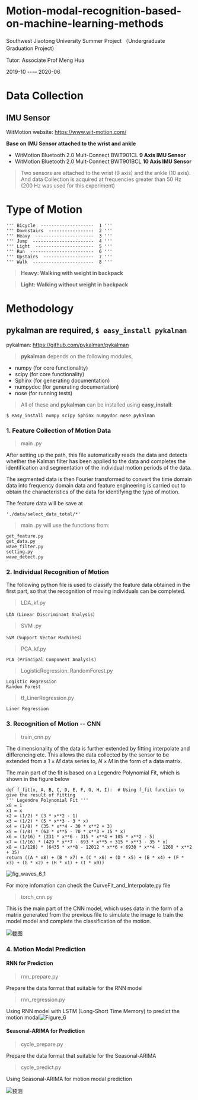 # Motion-modal-recognition-based-on-machine-learning-methods
Southwest Jiaotong University Summer Project
（Undergraduate Graduation Project）

Tutor: Associate Prof Meng Hua

2019-10 ---– 2020-06


Data Collection
==================

## IMU Sensor
WitMotion website: [<https://www.wit-motion.com/>](https://www.wit-motion.com/)


**Base on IMU Sensor attached to the wrist and ankle**
- WitMotion Bluetooth 2.0 Mult-Connect BWT901CL **9 Axis IMU Sensor**
- WitMotion Bluetooth 2.0 Mult-Connect BWT901BCL **10 Axis IMU Sensor**

> Two sensors are attached to the wrist (9 axis) and the ankle (10 axis). And data Collection is acquired at frequencies greater than 50 Hz (200 Hz was used for this experiment)


Type of Motion
===

    ''' Bicycle  --------------------  1 ''' 
    ''' Downstairs  -----------------  2 ''' 
    ''' Heavy  ----------------------  3 '''
    ''' Jump  -----------------------  4 '''
    ''' Light  ----------------------  5 '''
    ''' Run  ------------------------  6 '''
    ''' Upstairs  -------------------  7 '''
    ''' Walk  -----------------------  8 '''

> **Heavy: Walking with weight in backpack**

> **Light: Walking without weight in backpack**


Methodology
===============

## pykalman are required, `$ easy_install pykalman`
pykalman: [<https://github.com/pykalman/pykalman>](https://github.com/pykalman/pykalman)

> **pykalman** depends on the following modules,

- numpy (for core functionality)
- scipy (for core functionality)
- Sphinx (for generating documentation)
- numpydoc (for generating documentation)
- nose (for running tests)

>All of these and **pykalman** can be installed using **easy_install**:

    $ easy_install numpy scipy Sphinx numpydoc nose pykalman



### 1. Feature Collection of Motion Data

> main .py

After setting up the path, this file automatically reads the data and detects whether the Kalman filter has been applied to the data and completes the identification and segmentation of the individual motion periods of the data.

The segmented data is then Fourier transformed to convert the time domain data into frequency domain data and feature engineering is carried out to obtain the characteristics of the data for identifying the type of motion.

The feature data will be save at
    
    './data/select_data_total/*'

> main .py will use the functions from:
    
    get_feature.py
    get_data.py
    wave_filter.py
    setting.py
    wave_detect.py

### 2. Individual Recognition of Motion

The following python file is used to classify the feature data obtained in the first part, so that the recognition of moving individuals can be completed.

>LDA_kf.py
    
    LDA（Linear Discriminant Analysis）

>SVM .py

    SVM（Support Vector Machines）

>PCA_kf.py

    PCA (Principal Component Analysis)

>LogisticRegression_RandomForest.py

    Logistic Regression
    Random Forest

>tf_LinerRegression.py

    Liner Regression

### 3. Recognition of Motion -- CNN

> train_cnn.py

The dimensionality of the data is further extended by fitting interpolate and differencing etc. This allows the data collected by the sensor to be extended from a $1 \times M$ data series to, $N \times M$ in the form of a data matrix.

The main part of the fit is based on a Legendre Polynomial Fit, which is shown in the figure below

    def f_fit(x, A, B, C, D, E, F, G, H, I):  # Using f_fit function to give the result of fitting
    ''' Legendre Polynomial Fit '''
    x0 = 1
    x1 = x
    x2 = (1/2) * (3 * x**2 - 1)
    x3 = (1/2) * (5 * x**3 - 3 * x)
    x4 = (1/8) * (35 * x**4 - 30 * x**2 + 3)
    x5 = (1/8) * (63 * x**5 - 70 * x**3 + 15 * x)
    x6 = (1/16) * (231 * x**6 - 315 * x**4 + 105 * x**2 - 5)
    x7 = (1/16) * (429 * x**7 - 693 * x**5 + 315 * x**3 - 35 * x)
    x8 = (1/128) * (6435 * x**8 - 12012 * x**6 + 6930 * x**4 - 1260 * x**2 + 35)
    return ((A * x8) + (B * x7) + (C * x6) + (D * x5) + (E * x4) + (F * x3) + (G * x2) + (H * x1) + (I * x0))

![fig_waves_6_1](https://i.imgur.com/gBnRxJP.png)

For more infomation can check the CurveFit_and_Interpolate.py file

> torch_cnn.py

This is the main part of the CNN model, which uses data in the form of a matrix generated from the previous file to simulate the image to train the model model and complete the classification of the motion.

![截图](https://i.imgur.com/4YtVf5h.png)


### 4. Motion Modal Prediction


#### RNN for Prediction
> rnn_prepare.py

Prepare the data format that suitable for the RNN model

> rnn_regression.py

Using RNN model with LSTM (Long-Short Time Memory) to predict the motion modal![Figure_6](https://i.imgur.com/7B2Nbj8.png)


#### Seasonal-ARIMA for Prediction

> cycle_prepare.py

Prepare the data format that suitable for the Seasonal-ARIMA

> cycle_predict.py

Using Seasonal-ARIMA for motion modal prediction

![预测](https://i.imgur.com/qcD1hIj.png)
